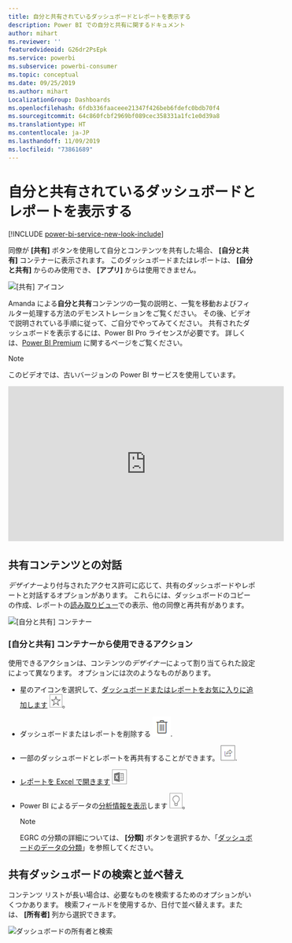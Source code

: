 ```yaml
---
title: 自分と共有されているダッシュボードとレポートを表示する
description: Power BI での自分と共有に関するドキュメント
author: mihart
ms.reviewer: ''
featuredvideoid: G26dr2PsEpk
ms.service: powerbi
ms.subservice: powerbi-consumer
ms.topic: conceptual
ms.date: 09/25/2019
ms.author: mihart
LocalizationGroup: Dashboards
ms.openlocfilehash: 6fdb336faaceee21347f426beb6fdefc0bdb70f4
ms.sourcegitcommit: 64c860fcbf2969bf089cec358331a1fc1e0d39a8
ms.translationtype: HT
ms.contentlocale: ja-JP
ms.lasthandoff: 11/09/2019
ms.locfileid: "73861689"
---
```

# <a name="display-the-dashboards-and-reports-that-have-been-shared-with-me"></a>自分と共有されているダッシュボードとレポートを表示する

[!INCLUDE [power-bi-service-new-look-include](../includes/power-bi-service-new-look-include.md)]

同僚が **[共有]** ボタンを使用して自分とコンテンツを共有した場合、 **[自分と共有]** コンテナーに表示されます。 このダッシュボードまたはレポートは、 **[自分と共有]** からのみ使用でき、 **[アプリ]** からは使用できません。

![[共有] アイコン](./media/end-user-shared-with-me/power-bi-share-dashboard.png)

Amanda による**自分と共有**コンテンツの一覧の説明と、一覧を移動およびフィルター処理する方法のデモンストレーションをご覧ください。 その後、ビデオで説明されている手順に従って、ご自分でやってみてください。 共有されたダッシュボードを表示するには、Power BI Pro ライセンスが必要です。 詳しくは、[Power BI Premium](../service-premium-what-is.md) に関するページをご覧ください。
    

> [!NOTE]
> このビデオでは、古いバージョンの Power BI サービスを使用しています。
    

<iframe width="560" height="315" src="https://www.youtube.com/embed/G26dr2PsEpk" frameborder="0" allowfullscreen></iframe>

## <a name="interact-with-shared-content"></a>共有コンテンツとの対話

*デザイナー*より付与されたアクセス許可に応じて、共有のダッシュボードやレポートと対話するオプションがあります。 これらには、ダッシュボードのコピーの作成、レポートの[読み取りビュー](end-user-reading-view.md)での表示、他の同僚と再共有があります。

![[自分と共有] コンテナー](./media/end-user-shared-with-me/power-bi-shared.png)

### <a name="actions-available-from-the-shared-with-me-container"></a>**[自分と共有]** コンテナーから使用できるアクション
使用できるアクションは、コンテンツの*デザイナー*によって割り当てられた設定によって異なります。 オプションには次のようなものがあります。
* 星のアイコンを選択して、[ダッシュボードまたはレポートをお気に入りに追加します](end-user-favorite.md) ![星のアイコン](./media/end-user-shared-with-me/power-bi-star-icon.png)。
* ダッシュボードまたはレポートを削除する  ![ごみ箱アイコン](./media/end-user-shared-with-me/power-bi-delete-icon.png).
* 一部のダッシュボードとレポートを再共有することができます。  ![共有アイコン](./media/end-user-shared-with-me/power-bi-share-icon-new.png).
* [レポートを Excel で開きます](end-user-export.md) ![Excel にエクスポート アイコン](./media/end-user-shared-with-me/power-bi-excel.png) 
* Power BI によるデータの[分析情報を表示](end-user-insights.md)します ![分析情報アイコン](./media/end-user-shared-with-me/power-bi-insights.png)。
  
  > [!NOTE]
  > EGRC の分類の詳細については、 **[分類]** ボタンを選択するか、「[ダッシュボードのデータの分類](../service-data-classification.md)」を参照してください。
  > 


## <a name="search-and-sort-shared-dashboards"></a>共有ダッシュボードの検索と並べ替え
コンテンツ リストが長い場合は、必要なものを検索するためのオプションがいくつかあります。 検索フィールドを使用するか、日付で並べ替えます。または、 **[所有者]** 列から選択できます。    

![ダッシュボードの所有者と検索](./media/end-user-shared-with-me/power-bi-sort.png)